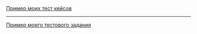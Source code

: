 [Пример моих тест кейсов](https://docs.google.com/spreadsheets/d/1PU8VTnisvRMKS53cRtAiQrkgYrsQYwIPpDEawTwJhK4/edit?usp=sharing)

---

[Пример моего тестового задания](https://docs.google.com/spreadsheets/d/1TYcYP57blf6muJbNDWA8B1wApMwUo348lpoLUHfNrLc/edit?usp=sharing)
